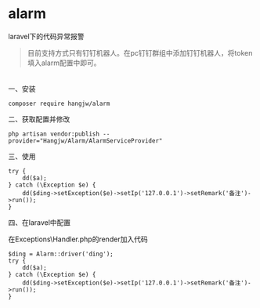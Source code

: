 # alarm
laravel下的代码异常报警

>目前支持方式只有钉钉机器人。在pc钉钉群组中添加钉钉机器人，将token填入alarm配置中即可。
######
一、安装
```
composer require hangjw/alarm
```

二、获取配置并修改
```
php artisan vendor:publish --provider="Hangjw/Alarm/AlarmServiceProvider"
```

三、使用
```
try {
    dd($a);
} catch (\Exception $e) {
    dd($ding->setException($e)->setIp('127.0.0.1')->setRemark('备注')->run());
}
```


四、在laravel中配置

在Exceptions\Handler.php的render加入代码
```
$ding = Alarm::driver('ding');
try {
    dd($a);
} catch (\Exception $e) {
    dd($ding->setException($e)->setIp('127.0.0.1')->setRemark('备注')->run());
}
```